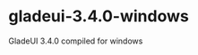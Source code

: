 # gladeui-3.4.0-windows
GladeUI 3.4.0 compiled for windows

<meta name="description" content="gladeui">
